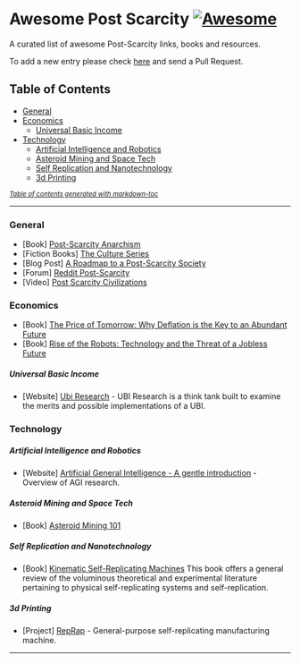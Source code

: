 # Awesome Post Scarcity  [![Awesome](https://awesome.re/badge.svg)](https://awesome.re)
A curated list of awesome Post-Scarcity links, books and resources.

To add a new entry please check [here](https://github.com/lorepieri8/awesome-post-scarcity/blob/main/CONTRIBUTING.md) and send a Pull Request.


## Table of Contents

- [General](#general)
- [Economics](#economics)
  * [Universal Basic Income](#universal-basic-income)
- [Technology](#technology)
  * [Artificial Intelligence and Robotics](#artificial-intelligence-and-robotics)
  * [Asteroid Mining and Space Tech](#asteroid-mining-and-space-tech)
  * [Self Replication and Nanotechnology](#self-replication-and-nanotechnology)
  * [3d Printing](#3d-printing)

  
<small><i><a href='http://ecotrust-canada.github.io/markdown-toc/'>Table of contents generated with markdown-toc</a></i></small>

***


### General

- [Book] [Post-Scarcity Anarchism](https://en.wikipedia.org/wiki/Post-Scarcity_Anarchism)
- [Fiction Books] [The Culture Series](https://en.wikipedia.org/wiki/Culture_series)   
- [Blog Post] [A Roadmap to a Post-Scarcity Society](https://lorenzopieri.com/post_scarcity/)
- [Forum] [Reddit Post-Scarcity](https://www.reddit.com/r/PostScarcity/)
- [Video] [Post Scarcity Civilizations](https://www.youtube.com/watch?v=_Kt7883oTd0)



### Economics

- [Book] [The Price of Tomorrow: Why Deflation is the Key to an Abundant Future](https://www.goodreads.com/en/book/show/50157837-the-price-of-tomorrow) 
- [Book] [Rise of the Robots: Technology and the Threat of a Jobless Future](https://www.goodreads.com/book/show/22928874-rise-of-the-robots) 

##### Universal Basic Income

- [Website] [Ubi Research](https://ubiresearch.org/ ) - UBI Research is a think tank built to examine the merits and possible implementations of a UBI.

### Technology

##### Artificial Intelligence and Robotics

- [Website] [Artificial General Intelligence - A gentle introduction](https://cis.temple.edu/~pwang/AGI-Intro.html) - Overview of AGI research.

##### Asteroid Mining and Space Tech

- [Book] [Asteroid Mining 101](https://www.goodreads.com/en/book/show/24208246-asteroid-mining-101) 

##### Self Replication and Nanotechnology 

- [Book] [Kinematic Self-Replicating Machines](http://www.molecularassembler.com/KSRM.htm) This book offers a general review of the voluminous theoretical and experimental literature pertaining to physical self-replicating systems and self-replication.

##### 3d Printing

- [Project] [RepRap](https://reprap.org/wiki/RepRap) - General-purpose self-replicating manufacturing machine.


****
